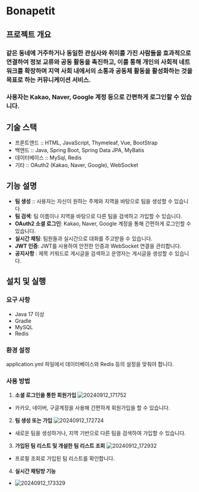 # Bonapetit

## 프로젝트 개요

### 같은 동네에 거주하거나 동일한 관심사와 취미를 가진 사람들을 효과적으로 연결하여 정보 교류와 공동 활동을 촉진하고, 이를 통해 개인의 사회적 네트워크를 확장하며 지역 사회 내에서의 소통과 공동체 활동을 활성화하는 것을 목표로 하는 커뮤니케이션 서비스.
### 사용자는 Kakao, Naver, Google 계정 등으로 간편하게 로그인할 수 있습니다.

## 기술 스택

- 프론트엔드 :: HTML, JavaScript, Thymeleaf, Vue, BootStrap
- 백엔드 :: Java, Spring Boot, Spring Data JPA, MyBatis
- 데이터베이스 :: MySql, Redis
- 기타 :: OAuth2 (Kakao, Naver, Google), WebSocket

## 기능 설명
- **팀 생성** :: 사용자는 자신이 원하는 주제와 지역을 바탕으로 팀을 생성할 수 있습니다.
- **팀 검색**: 팀 이름이나 지역을 바탕으로 다른 팀을 검색하고 가입할 수 있습니다.
- **OAuth2 소셜 로그인**: Kakao, Naver, Google 계정을 통해 간편하게 로그인할 수 있습니다.
- **실시간 채팅**: 팀원들과 실시간으로 대화를 주고받을 수 있습니다.
- **JWT 인증**: JWT를 사용하여 안전한 인증과 WebSocket 연결을 관리합니다.
- **공지사항** : 제목 키워드로 게시글을 검색하고 운영자는 게시글을 생성할 수 있습니다. 
## 설치 및 실행

### 요구 사항
- Java 17 이상
- Gradle
- MySQL
- Redis

### 환경 설정
application.yml 파일에서 데이터베이스와 Redis 등의 설정을 맞춰야 합니다.

### 사용 방법
1. **소셜 로그인을 통한 회원가입**
![20240912_171752](https://github.com/user-attachments/assets/6658ce89-d053-4c23-85a2-9df21066bf9d)
- 카카오, 네이버, 구글계정을 사용해 간편하게 회원가입을 할 수 있습니다.

2. **팀 생성 또는 가입**
![20240912_172724](https://github.com/user-attachments/assets/7d79c4e3-06cd-4bb6-a13f-1c423fe3c810)
- 새로운 팀을 생성하거나, 지역 기반으로 다른 팀을 검색하여 가입할 수 있습니다.

3. **가입된 팀 리스트 및 개설한 팀 리스트 조회**
   ![20240912_172932](https://github.com/user-attachments/assets/ff9a8988-e78a-49a5-9a0e-09d761edf98e)
- 프로필 조회로 가입된 팀 리스트를 확인합니다.

4. **실시간 채팅방 기능**
- ![20240912_173329](https://github.com/user-attachments/assets/f4b19a4b-076a-4bd9-bf89-75c7fad8d59e)

